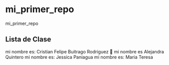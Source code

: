 # mi_primer_repo

mi_primer_repo

## Lista de Clase

mi nombre es: Cristian Felipe Buitrago Rodriguez 🤔
mi nombre es Alejandra Quintero 
mi nombre es: Jessica Paniagua 
mi nombre es: Maria Teresa
